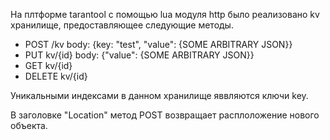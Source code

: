 На плтформе tarantool с помощью lua модуля http было реализовано kv хранилище,
предоставляющее следующие методы.

- POST /kv body: {key: "test", "value": {SOME ARBITRARY JSON}}
- PUT kv/{id} body: {"value": {SOME ARBITRARY JSON}}
- GET kv/{id}
- DELETE kv/{id} 

Уникальными индексами в данном хранилище яввляются ключи key.

В заголовке "Location" метод POST возвращает расплоложение нового объекта.
